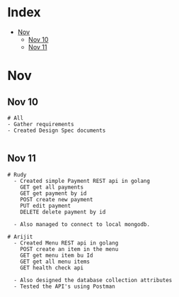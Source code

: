 # Index
- [Nov](#Nov)
  - [Nov 10](#Nov-10)
  - [Nov 11](#Nov-11)



# Nov

## Nov 10
```
# All
- Gather requirements
- Created Design Spec documents


```

## Nov 11

```
# Rudy
  - Created simple Payment REST api in golang
    GET get all payments
    GET get payment by id
    POST create new payment
    PUT edit payment
    DELETE delete payment by id

  - Also managed to connect to local mongodb.
  
# Arijit
  - Created Menu REST api in golang
  	POST create an item in the menu
    GET get menu item bu Id
    GET get all menu items
    GET health check api
    
  - Also designed the database collection attributes
  - Tested the API's using Postman

```

